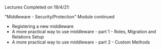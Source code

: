 Lectures Completed on 19/4/21:

"Middleware - Security/Protection" Module continued
* Registering a new middleware
* A more practical way to use middleware - part 1 - Roles, Migration and Relations Setup
* A more practical way to use middleware - part 2 - Custom Methods
